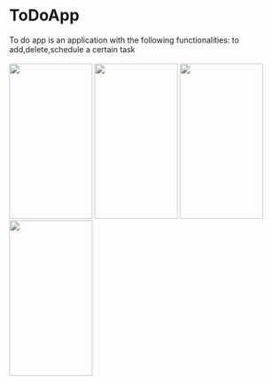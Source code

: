 # ToDoApp
To do app is an application with the following functionalities: to add,delete,schedule a certain task <br><br>
<img src="https://user-images.githubusercontent.com/110062316/197356006-ce91670e-8acd-453a-9ed8-0bedfb1520a0.jpg" width="150" height="280">
<img src="https://user-images.githubusercontent.com/110062316/197356094-90259850-b1d5-4e18-8691-90fafc9a3145.jpg" width="150" height="280">
<img src="https://user-images.githubusercontent.com/110062316/197356116-c5f6cb16-59c8-4fcc-87a9-86b7772a4b1a.jpg" width="150" height="280">
<img src="https://user-images.githubusercontent.com/110062316/197356127-82a892c8-8d40-40d9-a3b6-6ea6fc2a491c.jpg" width="150" height="280">

